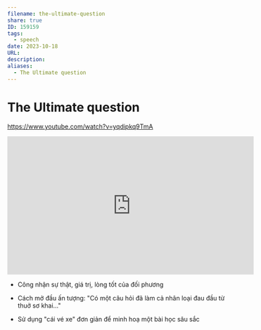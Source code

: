```yaml
---
filename: the-ultimate-question
share: true
ID: 159159
tags:
  - speech
date: 2023-10-18
URL: 
description: 
aliases:
  - The Ultimate question
---
```


# The Ultimate question

https://www.youtube.com/watch?v=yqdipkq9TmA

<iframe width="560" height="315" src="https://www.youtube.com/embed/yqdipkq9TmA?si=hrYwQd8ojpkSmg1A" title="YouTube video player" frameborder="0" allow="accelerometer; autoplay; clipboard-write; encrypted-media; gyroscope; picture-in-picture; web-share" allowfullscreen></iframe>

- Công nhận sự thật, giá trị, lòng tốt của đối phương

- Cách mở đầu ấn tượng: "Có một câu hỏi đã làm cả nhân loại đau đầu từ thuở sơ khai…"

- Sử dụng "cái vé xe" đơn giản để minh hoạ một bài học sâu sắc